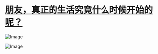 # [朋友，真正的生活究竟什么时候开始的呢？](https://github.com/QiYongchuan/MyGitBlog/issues/117)

![Image](https://github.com/user-attachments/assets/083e01bc-993b-45e7-bd49-caf38b5f3db1)

![Image](https://github.com/user-attachments/assets/993483ad-dede-41ec-83c0-cfb7399da85b)
